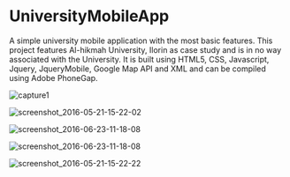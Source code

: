 # UniversityMobileApp
A simple university mobile application with the most basic features. This project features Al-hikmah University, Ilorin as case study and is in no way associated with the University.
It is built using HTML5, CSS, Javascript, Jquery, JqueryMobile, Google Map API and XML and can be compiled using Adobe PhoneGap.

![capture1](https://user-images.githubusercontent.com/13886784/36088648-6e933720-101b-11e8-8a1e-ed4bf6af6f45.JPG)
 
![screenshot_2016-05-21-15-22-02](https://user-images.githubusercontent.com/13886784/36088670-82f87662-101b-11e8-8e8d-8cd8a52d54d1.png)

![screenshot_2016-06-23-11-18-08](https://user-images.githubusercontent.com/13886784/36088685-8f510442-101b-11e8-93bb-eae74558278d.png)

![screenshot_2016-06-23-11-18-08](https://user-images.githubusercontent.com/13886784/36088705-a4dc8aa2-101b-11e8-9281-612092f76012.png)

![screenshot_2016-05-21-15-22-22](https://user-images.githubusercontent.com/13886784/36088673-86deb5ca-101b-11e8-9728-83d081da0443.png)
